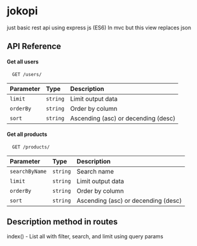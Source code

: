 # jokopi

just basic rest api using express js (ES6)
In mvc but this view replaces json

<!-- 
## List

 - [Users](https://)
 - [Products](https://)
 - [History](https://)
 - [Promo](https://) -->

## API Reference

#### Get all users

```http
  GET /users/
```

| Parameter | Type     | Description                |
| :-------- | :------- | :------------------------- |
| `limit` | `string` | Limit output data |
| `orderBy` | `string` | Order by column |
| `sort` | `string` | Ascending (asc) or decending (desc)|

#### Get all products

```http
  GET /products/
```

| Parameter | Type     | Description                       |
| :-------- | :------- | :-------------------------------- |
| `searchByName` | `string` | Search name |
| `limit` | `string` | Limit output data |
| `orderBy` | `string` | Order by column |
| `sort` | `string` | Ascending (asc) or decending (desc)|


## Description method in routes
index() - List all with filter, search, and limit using query params



